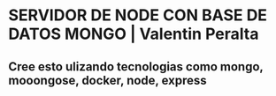 # SERVIDOR DE NODE CON BASE DE DATOS MONGO | Valentin Peralta
## Cree esto ulizando tecnologias como mongo, mooongose, docker, node, express
